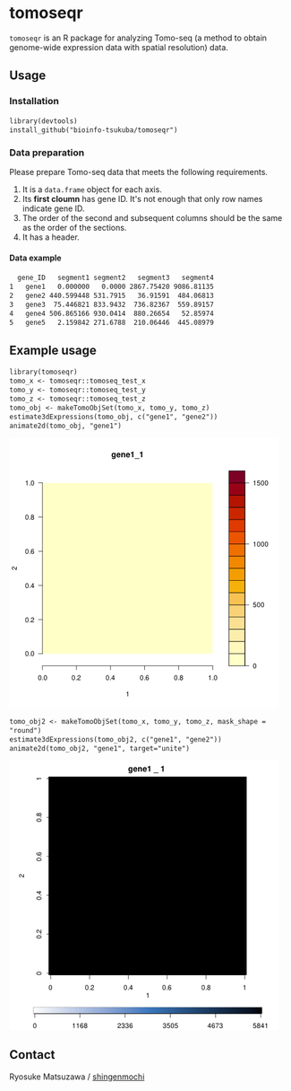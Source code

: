 # tomoseqr

`tomoseqr` is an R package for analyzing Tomo-seq (a method to obtain genome-wide expression data with spatial resolution) data.

## Usage

### Installation

```{r}
library(devtools)
install_github("bioinfo-tsukuba/tomoseqr")
```

### Data preparation

Please prepare Tomo-seq data that meets the following requirements.

1. It is a `data.frame` object for each axis.
1. Its **first cloumn** has gene ID. It's not enough that only row
names indicate gene ID.
1. The order of the second and subsequent columns should be the same as
the order of the sections.
1. It has a header.

#### Data example

```{r}
  gene_ID   segment1 segment2   segment3   segment4
1   gene1   0.000000   0.0000 2867.75420 9086.81135
2   gene2 440.599448 531.7915   36.91591  484.06813
3   gene3  75.446821 833.9432  736.82367  559.89157
4   gene4 506.865166 930.0414  880.26654   52.85974
5   gene5   2.159842 271.6788  210.06446  445.08979
```

## Example usage

```{r}
library(tomoseqr)
tomo_x <- tomoseqr::tomoseq_test_x
tomo_y <- tomoseqr::tomoseq_test_y
tomo_z <- tomoseqr::tomoseq_test_z
tomo_obj <- makeTomoObjSet(tomo_x, tomo_y, tomo_z)
estimate3dExpressions(tomo_obj, c("gene1", "gene2"))
animate2d(tomo_obj, "gene1")
```

![example](./inst/gene1_expression_1_2.gif)

```{r}
tomo_obj2 <- makeTomoObjSet(tomo_x, tomo_y, tomo_z, mask_shape = "round")
estimate3dExpressions(tomo_obj2, c("gene1", "gene2"))
animate2d(tomo_obj2, "gene1", target="unite")
```

![example](./inst/gene1_unite_1_2.gif)

## Contact

Ryosuke Matsuzawa / [shingenmochi](https://github.com/shingenmochi)
